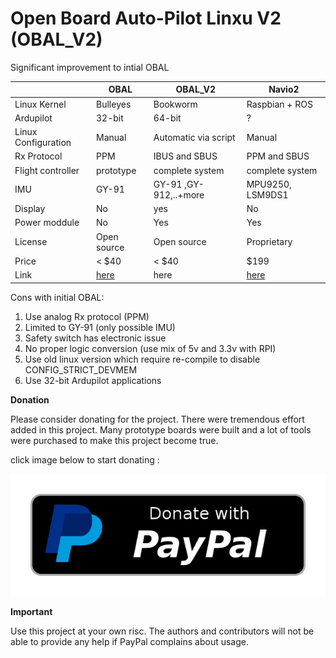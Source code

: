 # Open Board Auto-Pilot Linxu V2 (OBAL_V2)
Significant improvement to intial OBAL

|  | OBAL | OBAL_V2 | Navio2
|--|---|--|--|
|Linux Kernel |Bulleyes |Bookworm | Raspbian + ROS
|Ardupilot | 32-bit | 64-bit | ?
|Linux Configuration|Manual | Automatic via script | Manual 
|Rx Protocol| PPM | IBUS and SBUS | PPM and SBUS
|Flight controller | prototype | complete system | complete system
|IMU | GY-91 | GY-91 ,GY-912,..+more| MPU9250, LSM9DS1
|Display | No | yes | No
|Power moddule | No | Yes | Yes
|License | Open source | Open source | Proprietary 
|Price | < $40 | < $40 | $199
|Link | [here](https://github.com/HefnySco/OBAL) | here | [here](https://navio2.hipi.io/)

  
Cons with initial OBAL:
  1. Use analog Rx protocol (PPM)
  2. Limited to GY-91 (only possible IMU)
  3. Safety switch has electronic issue
  4. No proper logic conversion (use mix of 5v and 3.3v with RPI)
  5. Use old linux version which require re-compile to disable CONFIG_STRICT_DEVMEM
  6. Use 32-bit Ardupilot applications

**Donation**

Please consider donating for the project. There were tremendous effort added in this project. 
Many prototype boards were built and a lot of tools were purchased to make this project become true.

click image below to start donating :

[
![Donate with PayPal](https://github.com/akhodeir/OBAL_V2/blob/main/photo/paypal-donate-button.png)
](https://www.paypal.com/donate/?hosted_button_id=LGAC3VKW2A8ZA)

**Important**

Use this project at your own risc. The authors and contributors will not be able to provide any help if PayPal complains about usage.
